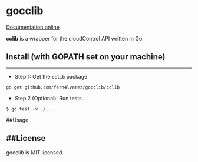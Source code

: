 # gocclib

[Documentation online](http://godoc.org/github.com/fern4lvarez/gocclib/cclib)

**cclib** is a wrapper for the cloudControl API written in Go.

## Install (with GOPATH set on your machine)
----------

* Step 1: Get the `cclib` package

```
go get github.com/fern4lvarez/gocclib/cclib
```

* Step 2 (Optional): Run tests

```
$ go test -v ./...
```

##Usage


##License
----------
gocclib is MIT licensed.